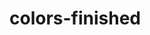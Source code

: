 # colors-finished

<!-- balance involve later enlist hen great uphold april author slender stage century -->